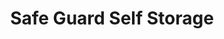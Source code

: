 ---
title: "Safe Guard Self Storage"
url: /mooresville/safe-guard-self-storage/
shop: storage rental
---